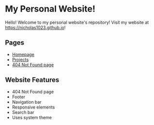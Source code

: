 # My Personal Website!
Hello! Welcome to my personal website's repository!
Visit my website at <a href="https://nicholas1023.github.io">https://nicholas1023.github.io</a>!

## Pages
- <a href="https://nicholas1023.github.io">Homepage</a>
- <a href="https://nicholas1023.github.io/projects.html">Projects</a>
- <a href="https://nicholas1023.github.io/404.html">404 Not Found page</a>

## Website Features
- 404 Not Found page
- Footer
- Navigation bar
- Responsive elements
- Search bar
- Uses system theme
